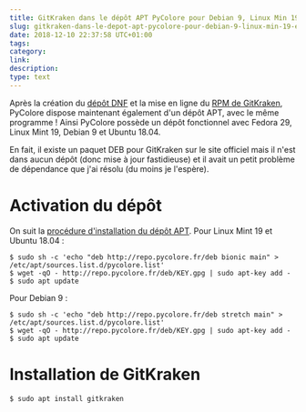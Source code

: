 ```yaml
---
title: GitKraken dans le dépôt APT PyColore pour Debian 9, Linux Min 19 et Ubuntu 18.04
slug: gitkraken-dans-le-depot-apt-pycolore-pour-debian-9-linux-min-19-et-ubuntu-1804
date: 2018-12-10 22:37:58 UTC+01:00
tags: 
category: 
link: 
description: 
type: text
---
```


Après la création du [dépôt DNF](https://www.pycolore.fr/depot-dnf) et la mise en 
ligne du [RPM de GitKraken](../gitkraken-en-rpm-pour-fedora-sur-le-depot-dnf-de-pycolore/), PyColore
dispose maintenant également d'un dépôt APT, avec le même programme ! Ainsi PyColore
possède un dépôt fonctionnel avec Fedora 29, Linux Mint 19, Debian 9 et Ubuntu 18.04.

En fait, il existe un paquet DEB pour GitKraken sur le site officiel mais il n'est dans
aucun dépôt (donc mise à jour fastidieuse) et il avait un petit problème de dépendance que
j'ai résolu (du moins je l'espère).<!-- TEASER_END -->

# Activation du dépôt

On suit la [procédure d'installation du dépôt APT](https://www.pycolore.fr/depot-apt). Pour 
Linux Mint 19 et Ubuntu 18.04 :

```
$ sudo sh -c 'echo "deb http://repo.pycolore.fr/deb bionic main" > /etc/apt/sources.list.d/pycolore.list'
$ wget -qO - http://repo.pycolore.fr/deb/KEY.gpg | sudo apt-key add -
$ sudo apt update
```

Pour Debian 9 :

```
$ sudo sh -c 'echo "deb http://repo.pycolore.fr/deb stretch main" > /etc/apt/sources.list.d/pycolore.list'
$ wget -qO - http://repo.pycolore.fr/deb/KEY.gpg | sudo apt-key add -
$ sudo apt update
```

# Installation de GitKraken

```
$ sudo apt install gitkraken
```
